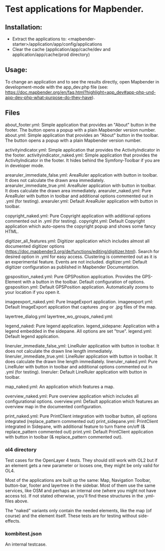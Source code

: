 # Test applications for Mapbender.

## Installation:

- Extract the applications to: \<mapbender-starter\>/application/app/config/applications
- Clear the cache (application/app/cache/dev and application/app/cache/prod directory)

## Usage:

To change an application and to see the results directly, open Mapbender in development-mode with the app_dev.php file (see: https://doc.mapbender.org/en/faq.html?highlight=app_dev#app-php-und-app-dev-php-what-purpose-do-they-have).


## Files

about_footer.yml: Simple application that provides an "About" button in the footer. The button opens a popup with a plain Mapbender version number.
about.yml: Simple application that provides an "About" button in the toolbar. The button opens a popup with a plain Mapbender version number.

activityindicator.yml: Simple application that provides the ActivityIndicator in the footer.
activityindicator_naked.yml: Simple application that provides the ActivityIndicator in the footer. It hides behind the Symfony-Toolbar if you are in developer mode.

arearuler_immediate_false.yml: AreaRuler application with button in toolbar. It does not calculate the drawn area immediately.
arearuler_immediate_true.yml: AreaRuler application with button in toolbar. It does calculate the drawn area immediately.
arearuler_naked.yml: Pure AreaRuler with button in toolbar and additional options commented out in .yml (for testing).
arearuler.yml: Default AreaRuler application with button in toolbar.

copyright_naked.yml: Pure Copyright application with additional options commented out in .yml (for testing).
copyright.yml: Default Copyright application which auto-opens the copyright popup and shows some fancy HTML.

digitizer_all_features.yml: Digitizer application which includes almost all documented digitizer options (https://doc.mapbender3.org/de/functions/editing/digitizer.html). Search for desired option in .yml for easy access. Clustering is commented out as it is an experimental feature. Events are not included.
digitizer.yml: Default digitizer configuration as published in Mapbender Documentation.

gpsposition_naked.yml: Pure GPSPosition application. Provides the GPS-Element with a button in the toolbar. Default configuration of options.
gpsposition.yml: Default GPSPosition application. Automatically zooms to your location if you open it.

imageexport_naked.yml: Pure ImageExport application.
imageexport.yml: Default ImageExport application that captures .png or .jpg files of the map.

layertree_dialog.yml
layertree_wo_groups_naked.yml:

legend_naked: Pure legend application.
legend_sidepane: Application with a legend embedded in the sidepane. All options are set "true".
legend.yml: Default legend application.

lineruler_immediate_false_yml: LineRuler application with button in toolbar. It does not calculate the drawn line length immediately.
lineruler_immediate_true.yml: LineRuler application with button in toolbar. It does calculate the drawn line length immediately.
lineruler_naked.yml: Pure LineRuler with button in toolbar and additional options commented out in .yml (for testing).
lineruler: Default LineRuler application with button in toolbar.

map_naked.yml: An application which features a map.

overview_naked.yml: Pure overview application which includes all configurational options.
overview.yml: Default application which features an overview map in the documented configuration.

print_naked.yml: Pure PrintClient integration with toolbar button, all options integrated (replace_pattern commented out)
print_sidepane.yml: PrintClient integrated in Sidepane, with additional feature to turn frame on/off (& replace_pattern commented out)
print.yml: Default PrintClient application with button in toolbar (& replace_pattern commented out).

### ol4 directory

Test cases for the OpenLayer 4 tests. They should still work with OL2 but if an element gets a new parameter or looses one, they might be only valid for OL4.

Most of the applications are built up the same: Map, Navigation Toolbar, button-bar, footer and layertree in the sidebar. Most of them use the same services, like OSM and perhaps an internal one (where you might not have access to). If not stated otherwise, you'll find these structures in the .yml-files above.

The "naked" variants only contain the needed elements, like the map (of course) and the element itself. These tests are for testing without side-effects.



### kombitest.json

An internal testcase.
